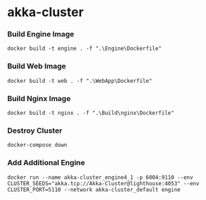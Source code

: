 # akka-cluster

### Build Engine Image
`docker build -t engine . -f ".\Engine\Dockerfile"`

### Build Web Image
`docker build -t web . -f ".\WebApp\Dockerfile"`

### Build Nginx Image
`docker build -t nginx . -f ".\Build\nginx\Dockerfile"`

### Destroy Cluster
`docker-compose down`

### Add Additional Engine
`docker run --name akka-cluster_engine4_1 -p 6004:9110 --env CLUSTER_SEEDS="akka.tcp://Akka-Cluster@lighthouse:4053" --env CLUSTER_PORT=5110 --network akka-cluster_default engine`